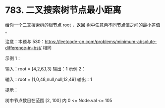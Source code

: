 # 783. 二叉搜索树节点最小距离
  给你一个二叉搜索树的根节点 root ，返回 树中任意两不同节点值之间的最小差值 。
  
  注意：本题与 530：https://leetcode-cn.com/problems/minimum-absolute-difference-in-bst/ 相同
  
   
  
  示例 1：
  
  
  输入：root = [4,2,6,1,3]
  输出：1
  示例 2：
  
  
  输入：root = [1,0,48,null,null,12,49]
  输出：1
   
  
  提示：
  
  树中节点数目在范围 [2, 100] 内
  0 <= Node.val <= 105